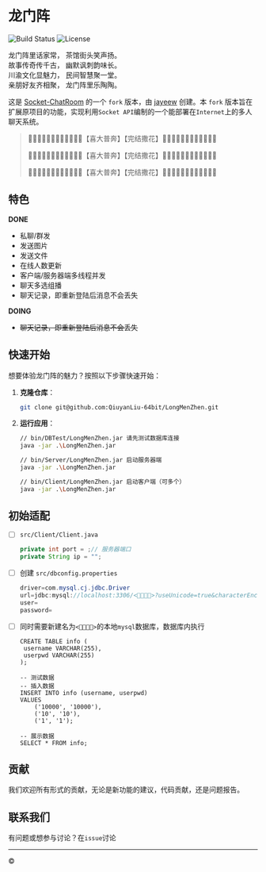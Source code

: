 # 龙门阵

![Build Status](https://img.shields.io/badge/build-passing-brightgreen) ![License](https://img.shields.io/badge/license-MIT-blue)

龙门阵里话家常，  茶馆街头笑声扬。  
故事传奇传千古，  幽默讽刺韵味长。  
川渝文化显魅力，  民间智慧聚一堂。  
亲朋好友齐相聚，  龙门阵里乐陶陶。

这是 [Socket-ChatRoom](https://github.com/jayeew/Socket-ChatRoom) 的一个 `fork` 版本，由 [jayeew](https://github.com/jayeew) 创建。本 `fork` 版本旨在扩展原项目的功能，实现利用`Socket API`编制的一个能部署在`Internet`上的多人聊天系统。

> 🚀🚀🚀🚀🚀🚀🚀🚀🚀🚀🚀🎉【喜大普奔】【完结撒花】🎉🚀🚀🚀🚀🚀🚀🚀🚀🚀🚀🚀
> 
> 🚀🚀🚀🚀🚀🚀🚀🚀🚀🚀🚀🎉【喜大普奔】【完结撒花】🎉🚀🚀🚀🚀🚀🚀🚀🚀🚀🚀🚀
>
> 🚀🚀🚀🚀🚀🚀🚀🚀🚀🚀🚀🎉【喜大普奔】【完结撒花】🎉🚀🚀🚀🚀🚀🚀🚀🚀🚀🚀🚀

## 特色

**DONE**

- 私聊/群发
- 发送图片
- 发送文件
- 在线人数更新
- 客户端/服务器端多线程并发
- 聊天多选组播
- 聊天记录，即重新登陆后消息不会丢失

**DOING**

- ~~聊天记录，即重新登陆后消息不会丢失~~

## 快速开始

想要体验龙门阵的魅力？按照以下步骤快速开始：

1. **克隆仓库**：

   ```bash
   git clone git@github.com:QiuyanLiu-64bit/LongMenZhen.git
   ```
2. **运行应用**：

   ```bash
   // bin/DBTest/LongMenZhen.jar 请先测试数据库连接
   java -jar .\LongMenZhen.jar

   // bin/Server/LongMenZhen.jar 启动服务器端
   java -jar .\LongMenZhen.jar
   
   // bin/Client/LongMenZhen.jar 启动客户端（可多个）
   java -jar .\LongMenZhen.jar
   ```

## 初始适配

- [ ] `src/Client/Client.java`

    ```java
    private int port = ;// 服务器端口
    private String ip = "";
    ```
- [ ] 创建 `src/dbconfig.properties`

    ```java
    driver=com.mysql.cj.jdbc.Driver
    url=jdbc:mysql://localhost:3306/<👀👀👀👀>?useUnicode=true&characterEncoding=utf-8&useSSL=false
    user=
    password=
    ```
- [ ] 同时需要新建名为`<👀👀👀👀>`的本地`mysql`数据库，数据库内执行

   ```mysql
   CREATE TABLE info (
    username VARCHAR(255),
    userpwd VARCHAR(255)
   );
   
   -- 测试数据
   -- 插入数据
   INSERT INTO info (username, userpwd)
   VALUES
       ('10000', '10000'),
       ('10', '10'),
       ('1', '1');

   -- 展示数据
   SELECT * FROM info;
   ```
## 贡献

我们欢迎所有形式的贡献，无论是新功能的建议，代码贡献，还是问题报告。

## 联系我们

有问题或想参与讨论？在`issue`讨论

---

© 
